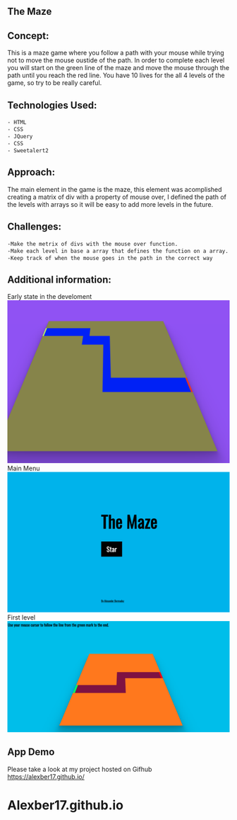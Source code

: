 ## The Maze
## Concept: 
This is a maze game where you follow a path with your mouse while trying not to move the mouse oustide of the path. In order to complete each level you will start on the green line of the maze and move the mouse through the path until you reach the red line. You have 10 lives for the all 4 levels of the game, so try to be really careful. 
## Technologies Used:
    - HTML
    - CSS
    - JQuery 
    - CSS 
    - Sweetalert2
## Approach: 
The main element in the game is the maze, this element was acomplished creating a matrix of div with a property of mouse over, I defined the path of the levels with arrays so it will be easy to add more levels in the future.
## Challenges: 
    -Make the metrix of divs with the mouse over function.
    -Make each level in base a array that defines the function on a array.
    -Keep track of when the mouse goes in the path in the correct way 
## Additional information:
Early state in the develoment
![](img/1.png)
Main Menu
![](img/2.png)
First level
![](img/3.png)
## App Demo 
Please take a look at my project hosted on Gifhub
https://alexber17.github.io/
# Alexber17.github.io
